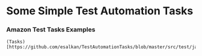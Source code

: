# Some Simple Test Automation Tasks

### Amazon Test Tasks Examples
    (Tasks)[https://github.com/esalkan/TestAutomationTasks/blob/master/src/test/java/com/amazon/Tasks]
